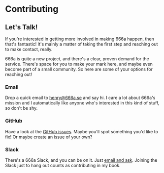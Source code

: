 # Contributing

## Let's Talk!

If you're interested in getting more involved in making 666a happen, then that's fantastic! It's mainly a matter of taking the first step and reaching out to make contact, really.

666a is quite a new project, and there's a clear, proven demand for the service. There's space for you to make your mark here, and maybe even become part of a small community. So here are some of your options for reaching out!

### Email

Drop a quick email to [henry@666a.se](mailto:henry@666a.se) and say hi. I care a lot about 666a's mission and I automatically like anyone who's interested in this kind of stuff, so don't be shy.

### GitHub

Have a look at the [GitHub issues](https://github.com/666ase/666a/issues). Maybe you'll spot something you'd like to fix! Or maybe create an issue of your own?

### Slack

There's a 666a Slack, and you can be on it. Just [email and ask](mailto:henry@666a.se). Joining the Slack just to hang out counts as contributing in my book.